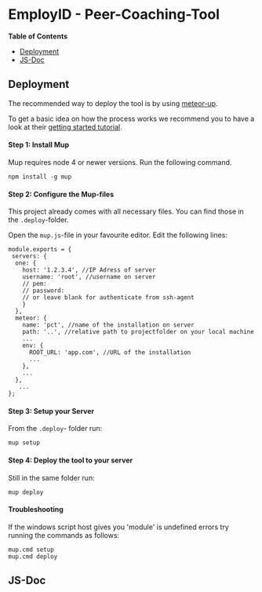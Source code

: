 # EmployID - Peer-Coaching-Tool

**Table of Contents**

- [Deployment](#deployment)
- [JS-Doc](#js-doc)

## Deployment
The recommended way to deploy the tool is by using [meteor-up](https://github.com/zodern/meteor-up).

To get a basic idea on how the process works we recommend you to have a look at their [getting started tutorial](http://zodern.github.io/meteor-up/getting-started.html).

#### Step 1: Install Mup
Mup requires node 4 or newer versions. Run the following command.

    npm install -g mup
    
#### Step 2: Configure the Mup-files
This project already comes with all necessary files. You can find those in the `.deploy`-folder.

Open the `mup.js`-file in your favourite editor. Edit the following lines:

    module.exports = {
     servers: {
      one: {
        host: '1.2.3.4', //IP Adress of server
        username: 'root', //username on server
        // pem:
        // password:
        // or leave blank for authenticate from ssh-agent
        }
      },
      meteor: {
        name: 'pct', //name of the installation on server
        path: '..', //relative path to projectfolder on your local machine
        ...
        env: {
          ROOT_URL: 'app.com', //URL of the installation
          ...
        },
        ...
      },
       ...
    };

#### Step 3: Setup your Server
From the `.deploy`- folder run:

    mup setup
    
#### Step 4: Deploy the tool to your server
Still in the same folder run:

    mup deploy
    
#### Troubleshooting
If the windows script host gives you 'module' is undefined errors try running the commands as follows:

    mup.cmd setup
    mup.cmd deploy

## JS-Doc
